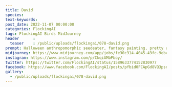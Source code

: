 ```yaml
---
title: David
species: 
text-keywords: 
post_date: 2022-11-07 00:00:00
categories: FlockingAI
tags: FlockingAI Birds MidJourney 
header      :
  teaser    : /public/uploads/flockingai/078-david.png
prompt: Halloween anthropomorphic seedeater, fantasy painting, pretty and expressive eyes, vivid colors, BirdPunk, elegant, mythical, ethereal, intricate, elaborate, hyperrealism, hyper detailed, strong expressiveness and emotionality, 8K, Ultra Realistic, high octane
midjourney: https://www.midjourney.com/app/jobs/fe30c314-4045-43fc-9eb4-94feefd20862
instagram: https://www.instagram.com/p/CkqiAMbPboy/
twitter: https://twitter.com/FlockingAI/status/1589633774152830977
facebook: https://www.facebook.com/FlockingAI/posts/pfbid0FCApGd8VQ3psosmsnoG32dnZh1gEkoiy91pM7UXXcWunVkpzkQqmXd8eE4Hbcdm7l
gallery: 
  - /public/uploads/flockingai/078-david.png
---
```

